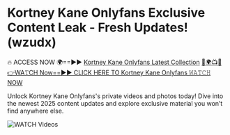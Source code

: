 # Kortney Kane Onlyfans Exclusive Content Leak - Fresh Updates! (wzudx)

🔥 ACCESS NOW 🌍==►► <a href="https://tinyurl.com/3fjeunct" rel="nofollow">Kortney Kane Onlyfans Latest Collection</a></h3>
[🔴🌍📺📱👉WA𝚃CH Now==►► CLICK HERE TO Kortney Kane Onlyfans 𝚆𝙰𝚃𝙲𝙷 NOW](https://tinyurl.com/3fjeunct)

Unlock Kortney Kane Onlyfans's private videos and photos today! Dive into the newest 2025 content updates and explore exclusive material you won’t find anywhere else.


<a href="https://tinyurl.com/3fjeunct" rel="nofollow" data-target="animated-image.originalLink"><img src="https://camo.githubusercontent.com/8a4f000d20f83aca3bf7ec5f350d767afa0574a8a352519fd8cfa583a6f93a33/68747470733a2f2f692e696d6775722e636f6d2f644a486b345a712e676966" alt="WATCH Videos" data-canonical-src="https://i.imgur.com/dJHk4Zq.gif" style="max-width: 100%; display: inline-block;" data-target="animated-image.originalImage"></a>
